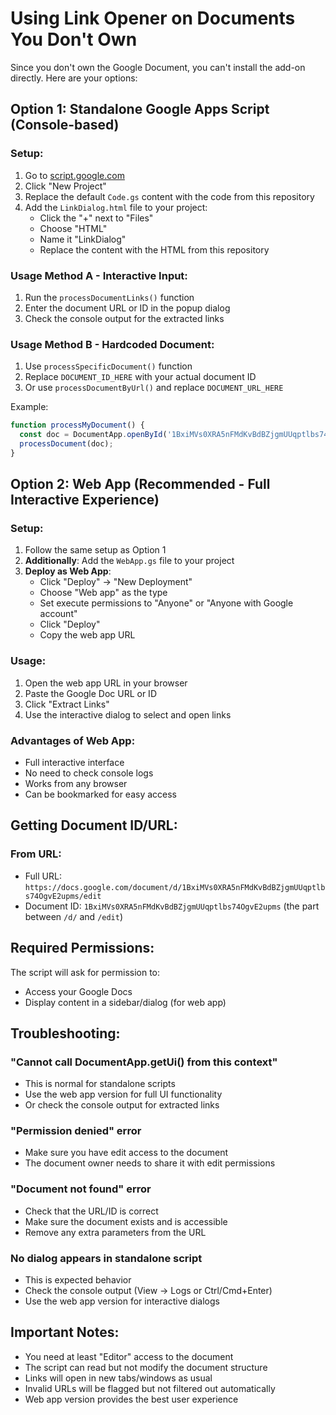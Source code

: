 # Using Link Opener on Documents You Don't Own

Since you don't own the Google Document, you can't install the add-on directly. Here are your options:

## Option 1: Standalone Google Apps Script (Console-based)

### Setup:
1. Go to [script.google.com](https://script.google.com)
2. Click "New Project"
3. Replace the default `Code.gs` content with the code from this repository
4. Add the `LinkDialog.html` file to your project:
   - Click the "+" next to "Files"
   - Choose "HTML"
   - Name it "LinkDialog"
   - Replace the content with the HTML from this repository

### Usage Method A - Interactive Input:
1. Run the `processDocumentLinks()` function
2. Enter the document URL or ID in the popup dialog
3. Check the console output for the extracted links

### Usage Method B - Hardcoded Document:
1. Use `processSpecificDocument()` function
2. Replace `DOCUMENT_ID_HERE` with your actual document ID
3. Or use `processDocumentByUrl()` and replace `DOCUMENT_URL_HERE`

Example:
```javascript
function processMyDocument() {
  const doc = DocumentApp.openById('1BxiMVs0XRA5nFMdKvBdBZjgmUUqptlbs74OgvE2upms');
  processDocument(doc);
}
```

## Option 2: Web App (Recommended - Full Interactive Experience)

### Setup:
1. Follow the same setup as Option 1
2. **Additionally**: Add the `WebApp.gs` file to your project
3. **Deploy as Web App**:
   - Click "Deploy" → "New Deployment"
   - Choose "Web app" as the type
   - Set execute permissions to "Anyone" or "Anyone with Google account"
   - Click "Deploy"
   - Copy the web app URL

### Usage:
1. Open the web app URL in your browser
2. Paste the Google Doc URL or ID
3. Click "Extract Links"
4. Use the interactive dialog to select and open links

### Advantages of Web App:
- Full interactive interface
- No need to check console logs
- Works from any browser
- Can be bookmarked for easy access

## Getting Document ID/URL:

### From URL:
- Full URL: `https://docs.google.com/document/d/1BxiMVs0XRA5nFMdKvBdBZjgmUUqptlbs74OgvE2upms/edit`
- Document ID: `1BxiMVs0XRA5nFMdKvBdBZjgmUUqptlbs74OgvE2upms` (the part between `/d/` and `/edit`)

## Required Permissions:
The script will ask for permission to:
- Access your Google Docs
- Display content in a sidebar/dialog (for web app)

## Troubleshooting:

### "Cannot call DocumentApp.getUi() from this context"
- This is normal for standalone scripts
- Use the web app version for full UI functionality
- Or check the console output for extracted links

### "Permission denied" error
- Make sure you have edit access to the document
- The document owner needs to share it with edit permissions

### "Document not found" error
- Check that the URL/ID is correct
- Make sure the document exists and is accessible
- Remove any extra parameters from the URL

### No dialog appears in standalone script
- This is expected behavior
- Check the console output (View → Logs or Ctrl/Cmd+Enter)
- Use the web app version for interactive dialogs

## Important Notes:

- You need at least "Editor" access to the document
- The script can read but not modify the document structure  
- Links will open in new tabs/windows as usual
- Invalid URLs will be flagged but not filtered out automatically
- Web app version provides the best user experience
